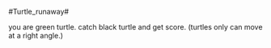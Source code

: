 #Turtle_runaway#

you are green turtle.
catch black turtle and get score.
(turtles only can move at a right angle.)
